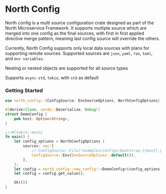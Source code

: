 # North Config
North config is a multi source configuration crate designed as part of the
North Microservice Framework. It supports multiple source which are merged into one config as the final sources,
with first in first applied directive merge pattern, meaning last config source will override
the others.

Currently, North Config supports only local data sources with plans for supporting remote sources.
Supported sources are `json`, `yaml`, `ron`, `toml`, and `env variables`.

Nesting or nested objects are supported for all source types

Supports `async-std`, `tokio`, with `std` as default

### Getting Started

```rust
use north_config::{ConfigSource, EnvSourceOptions, NorthConfigOptions};

#[derive(Clone, serde::Deserialize, Debug)]
struct DemoConfig {
    pub host: Option<String>,
}

///#[tokio::main]
fn main() {
    let config_options = NorthConfigOptions {
        sources: vec![
            // ConfigSource::File("examples/configs/bootstrap.{{env}}.yaml".to_string()),
            ConfigSource::Env(EnvSourceOptions::default()),
        ],
    };
    let config = north_config::new_config::<DemoConfig>(config_options).await;
    let config = config.get_value();

    Ok(())
}
```